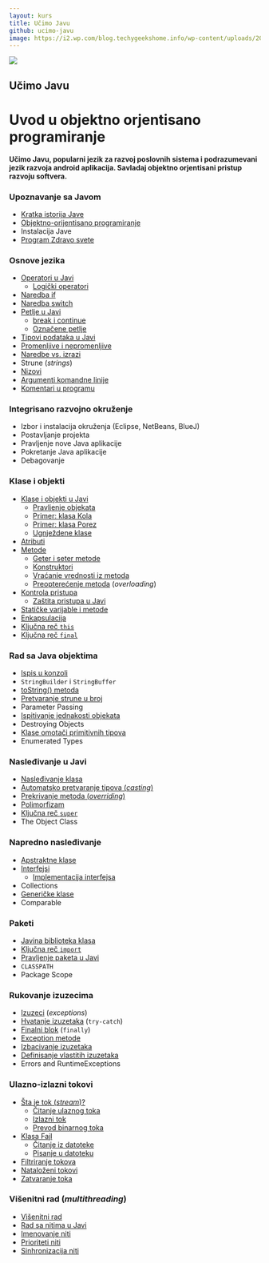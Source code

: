 ```yaml
---
layout: kurs
title: Učimo Javu
github: ucimo-javu
image: https://i2.wp.com/blog.techygeekshome.info/wp-content/uploads/2017/03/java-logo.png?resize=720%2C340&ssl=1
---
```


![]({{page.image}})

## Učimo Javu
# Uvod u objektno orjentisano programiranje

**Učimo Javu, popularni jezik za razvoj poslovnih sistema i podrazumevani jezik razvoja android aplikacija. Savladaj objektno orjentisani pristup razvoju softvera.**

### Upoznavanje sa Javom

- [Kratka istorija Jave](/kratka-istorija-jave)
- [Objektno-orijentisano programiranje](/objektno-orijentisano-programiranje)
- Instalacija Jave
- [Program Zdravo svete](/zdravo-java)

### Osnove jezika

- [Operatori u Javi](/java-operatori)
  - [Logički operatori](/java-logicki-operatori)
- [Naredba if](/java-naredba-if)
- [Naredba switch](/java-switch)
- [Petlje u Javi](/java-petlje)
  - [break i continue](/java-break-i-continue)
  - [Označene petlje](/java-oznacene-petlje)
- [Tipovi podataka u Javi](/java-tipovi-podataka)
- [Promenljive i nepromenljive](/java-promenljive-i-nepromenljive)
- [Naredbe vs. izrazi](/naredbe-i-izrazi)
- Strune (*strings*)
- [Nizovi](/java-nizovi)
- [Argumenti komandne linije](/java-argumenti-komandne-linije)
- [Komentari u programu](/java-komentari)

### Integrisano razvojno okruženje

- Izbor i instalacija okruženja (Eclipse, NetBeans, BlueJ)
- Postavljanje projekta
- Pravljenje nove Java aplikacije
- Pokretanje Java aplikacije
- Debagovanje

### Klase i objekti

- [Klase i objekti u Javi](/java-klase-i-objekti)
  - [Pravljenje objekata](/java-pravljenje-objekata)
  - [Primer: klasa Kola](/primer-klasa-kola)
  - [Primer: klasa Porez](/primer-klasa-porez)
  - [Ugnježdene klase](/ugnjezdene-klase)
- [Atributi](/java-atributi)
- [Metode](/java-metode)
  - [Geter i seter metode](/java-geteri-i-seteri)
  - [Konstruktori](/java-konstruktori)
  - [Vraćanje vrednosti iz metoda](/java-vracanje-vrednosti)
  - [Preopterećenje metoda](/preopterecenje-metoda) (*overloading*)
- [Kontrola pristupa](/kontrola-pristupa)
  - [Zaštita pristupa u Javi](/java-zastita-pristupa)
- [Statičke varijable i metode](/java-static)
- [Enkapsulacija](/enkapsulacija)
- [Ključna reč `this`](/java-this)
- [Ključna reč `final`](/java-final)

### Rad sa Java objektima

- [Ispis u konzoli](/java-ispis-u-konzoli)
- `StringBuilder` i `StringBuffer`
- [toString() metoda](/java-to-string-metoda)
- [Pretvaranje strune u broj](/java-pretvaranje-strune-u-broj)
- Parameter Passing
- [Ispitivanje jednakosti objekata](/java-jednakost-objekata)
- Destroying Objects
- [Klase omotači primitivnih tipova](/java-klase-omotaci)
- Enumerated Types

### Nasleđivanje u Javi

- [Nasleđivanje klasa](/nasledjivanje-klasa)
- [Automatsko pretvaranje tipova (*casting*)](/java-casting)
- [Prekrivanje metoda (*overriding*)](/java-prekrivanje-metoda)
- [Polimorfizam](/polimorfizam)
- [Ključna reč `super`](/java-super)
- The Object Class

### Napredno nasleđivanje

- [Apstraktne klase](/java-abstract)
- [Interfejsi](/java-interfejs)
  - [Implementacija interfejsa](/implementacija-interfejsa)
- Collections
- [Generičke klase](/genericke-klase)
- Comparable

### Paketi

- [Javina biblioteka klasa](/java-biblioteka-klasa)
- [Ključna reč `import`](/java-import)
- [Pravljenje paketa u Javi](/java-pravljenje-paketa)
- `CLASSPATH`
- Package Scope

### Rukovanje izuzecima

- [Izuzeci](/java-iznimke) (*exceptions*)
- [Hvatanje izuzetaka](/hvatanje-izuzetaka) (`try-catch`)
- [Finalni blok](/java-finalni-blok) (`finally`)
- [Exception metode](/exception-metode)
- [Izbacivanje izuzetaka](/izbacivanje-izuzetaka)
- [Definisanje vlastitih izuzetaka](/definisanje-izuzetaka)
- Errors and RuntimeExceptions

### Ulazno-izlazni tokovi

- [Šta je tok (*stream*)?](/java-stream)
  - [Čitanje ulaznog toka](/java-citanje-ulaznog-toka)
  - [Izlazni tok](/java-izlazni-tok)
  - [Prevod binarnog toka](/java-prevod-binarnog-toka)
- [Klasa Fajl](/java-klasa-fajl)
  - [Čitanje iz datoteke](/java-citanje-iz-datoteke)
  - [Pisanje u datoteku](/java-pisanje-u-datoteku)
- [Filtriranje tokova](/java-filtriranje-tokova)
- [Nataloženi tokovi](/java-buffered-stream)
- [Zatvaranje toka](/java-zatvaranje-toka)

### Višenitni rad (*multithreading*)

- [Višenitni rad](/java-visenitnost)
- [Rad sa nitima u Javi](/java-rad-sa-nitima)
- [Imenovanje niti](/java-imenovanje-niti)
- [Prioriteti niti](/java-prioriteti-niti)
- [Sinhronizacija niti](/java-sinhronizacija-niti)
